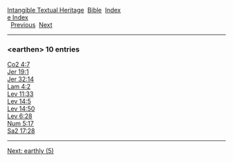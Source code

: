 [Intangible Textual Heritage](../../index)  [Bible](../index) 
[Index](index)   
[e Index](_e_)  
  [Previous](c03473)  [Next](c03475) 

------------------------------------------------------------------------

### &lt;earthen&gt; 10 entries

[Co2 4:7](../kjv/co2004.htm#007)  
[Jer 19:1](../kjv/jer019.htm#001)  
[Jer 32:14](../kjv/jer032.htm#014)  
[Lam 4:2](../kjv/lam004.htm#002)  
[Lev 11:33](../kjv/lev011.htm#033)  
[Lev 14:5](../kjv/lev014.htm#005)  
[Lev 14:50](../kjv/lev014.htm#050)  
[Lev 6:28](../kjv/lev006.htm#028)  
[Num 5:17](../kjv/num005.htm#017)  
[Sa2 17:28](../kjv/sa2017.htm#028)  

------------------------------------------------------------------------

[Next: earthly (5)](c03475)
